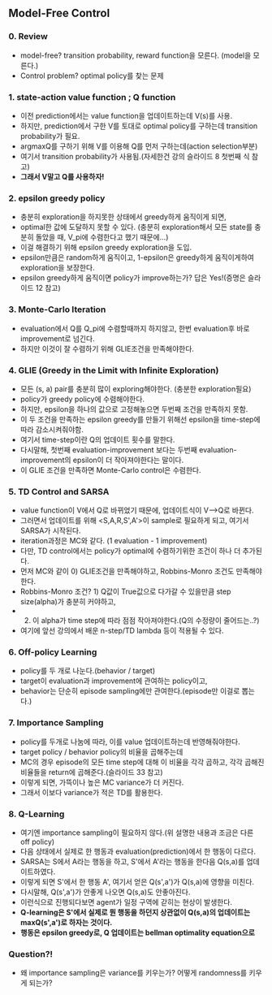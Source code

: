 ## Model-Free Control

### 0. Review
- model-free? transition probability, reward function을 모른다. (model을 모른다.)
- Control problem? optimal policy를 찾는 문제

### 1. state-action value function ; Q function
- 이전 prediction에서는 value function을 업데이트하는데 V(s)를 사용.
- 하지만, prediction에서 구한 V를 토대로 optimal policy를 구하는데 transition probability가 필요.
- argmaxQ를 구하기 위해 V를 이용해 Q를 먼저 구하는데(action selection부분)
- 여기서 transition probability가 사용됨.(자세한건 강의 슬라이드 8 첫번째 식 참고)
- **그래서 V말고 Q를 사용하자!**

### 2. epsilon greedy policy
- 충분히 exploration을 하지못한 상태에서 greedy하게 움직이게 되면,
- optimal한 값에 도달하지 못할 수 있다. (충분히 exploration해서 모든 state를 충분히 돌았을 때, V_pi에 수렴한다고 했기 때문에...)
- 이걸 해결하기 위해 epsilon greedy exploration을 도입.
- epsilon만큼은 random하게 움직이고, 1-epsilon은 greedy하게 움직이게하여 exploration을 보장한다.
- epsilon greedy하게 움직이면 policy가 improve하는가? 답은 Yes!(증명은 슬라이드 12 참고)

### 3. Monte-Carlo Iteration
- evaluation에서 Q를 Q_pi에 수렴할때까지 하지않고, 한번 evaluation후 바로 improvement로 넘긴다.
- 하지만 이것이 잘 수렴하기 위해 GLIE조건을 만족해야한다.

### 4. GLIE (Greedy in the Limit with Infinite Exploration)
- 모든 (s, a) pair를 충분히 많이 exploring해야한다. (충분한 exploration필요)
- policy가 greedy policy에 수렴해야한다.
- 하지만, epsilon을 하나의 값으로 고정해놓으면 두번째 조건을 만족하지 못함.
- 이 두 조건을 만족하는 epsilon greedy를 만들기 위해선 epsilon을 time-step에 따라 감소시켜줘야함.
- 여기서 time-step이란 Q의 업데이트 횟수를 말한다.
- 다시말해, 첫번째 evaluation-improvement 보다는 두번째 evaluation-improvement의 epsilon이 더 작아져야한다는 말이다.
- 이 GLIE 조건을 만족하면 Monte-Carlo control은 수렴한다.

### 5. TD Control and SARSA
- value function이 V에서 Q로 바뀌었기 때문에, 업데이트식이 V-->Q로 바뀐다.
- 그러면서 업데이트를 위해 <S,A,R,S',A'>이 sample로 필요하게 되고, 여기서 SARSA가 시작된다.
- iteration과정은 MC와 같다. (1 evaluation - 1 improvement)
- 다만, TD control에서는 policy가 optimal에 수렴하기위한 조건이 하나 더 추가된다.
- 먼저 MC와 같이 0) GLIE조건을 만족해야하고, Robbins-Monro 조건도 만족해야한다.
- Robbins-Monro 조건? 1) Q값이 True값으로 다가갈 수 있을만큼 step size(alpha)가 충분히 커야하고,
- 2) 이 alpha가 time step에 따라 점점 작아져야한다.(Q의 수정량이 줄어드는..?)
- 여기에 앞선 강의에서 배운 n-step/TD lambda 등이 적용될 수 있다.

### 6. Off-policy Learning
- policy를 두 개로 나눈다.(behavior / target)
- target이 evaluation과 improvement에 관여하는 policy이고,
- behavior는 단순히 episode sampling에만 관여한다.(episode만 이걸로 뽑는다.)

### 7. Importance Sampling
- policy를 두개로 나눔에 따라, 이를 value 업데이트하는데 반영해줘야한다.
- target policy / behavior policy의 비율을 곱해주는데
- MC의 경우 episode의 모든 time step에 대해 이 비율을 각각 곱하고, 각각 곱해진 비율들을 return에 곱해준다.(슬라이드 33 참고)
- 이렇게 되면, 가뜩이나 높은 MC variance가 더 커진다.
- 그래서 이보다 variance가 적은 TD를 활용한다.

### 8. Q-Learning
- 여기엔 importance sampling이 필요하지 않다.(위 설명한 내용과 조금은 다른 off policy)
- 다음 상태에서 실제로 한 행동과 evaluation(prediction)에서 한 행동이 다르다.
- SARSA는 S에서 A라는 행동을 하고, S'에서 A'라는 행동을 한다음 Q(s,a)를 업데이트하였다.
- 이렇게 되면 S'에서 한 행동 A', 여기서 얻은 Q(s',a')가 Q(s,a)에 영향을 미친다.
- 다시말해, Q(s',a')가 안좋게 나오면 Q(s,a)도 안좋아진다.
- 이런식으로 진행되다보면 agent가 일정 구역에 갇히는 현상이 발생한다.
- **Q-learning은 S'에서 실제로 뭔 행동을 하던지 상관없이 Q(s,a)의 업데이트는 maxQ(s',a')로 하자는 것이다.**
- **행동은 epsilon greedy로, Q 업데이트는 bellman optimality equation으로**

### Question?!
- 왜 importance sampling은 variance를 키우는가? 어떻게 randomness를 키우게 되는가?





